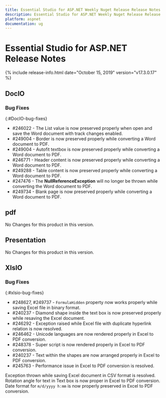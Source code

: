 ```yaml
---
title: Essential Studio for ASP.NET Weekly Nuget Release Release Notes  
description: Essential Studio for ASP.NET Weekly Nuget Release Release Notes  
platform: aspnet
documentation: ug
---
```


# Essential Studio for ASP.NET  Release Notes  

{% include release-info.html date="October 15, 2019"  version="v17.3.0.17" %} 






## DocIO

### Bug Fixes
{:#DocIO-bug-fixes}

* \#246022 - The List value is now preserved properly when open and save the Word document with track changes enabled.
* \#249004 - Border is now preserved properly while converting a Word document to PDF.
* \#249004 - Autofit textbox is now preserved properly while converting a Word document to PDF.
* \#246771 - Header content is now preserved properly while converting a Word document to PDF.
* \#249288 - Table content is now preserved properly while converting a Word document to PDF.
* \#247476 - The **NullReferenceException** will no longer be thrown while converting the Word document to PDF.
* \#249734 - Blank page is now preserved properly while converting a Word document to PDF.
## pdf

No Changes for this product in this version.

[//]: # "Delete the contents of this file while new content is added."

## Presentation

No Changes for this product in this version.

[//]: # "Delete the contents of this file while new content is added."

## XlsIO

### Bug Fixes
{:#xlsio-bug-fixes}

* \#248627, \#249737 - `FormulaHidden` property now works properly while saving Excel file in binary format.
* \#240237 - Diamond shape inside the text box is now preserved properly while resaving the Excel document.
* \#246292 - Exception raised while Excel file with duplicate hyperlink relation is now resolved.
* \#246462 - Unicode languages are now rendered properly in Excel to PDF conversion.
* \#248378 - Super script is now rendered properly in Excel to PDF conversion.
* \#240237 - Text within the shapes are now arranged properly in Excel to PDF conversion.
* \#245763 - Performance issue in Excel to PDF conversion is resolved.

Exception thrown while saving Excel document in CSV format is resolved.
Rotation angle for text in Text box is now proper in Excel to PDF conversion.
Date format for `m/d/yyyy h:mm` is now properly preserved in Excel to PDF conversion.

